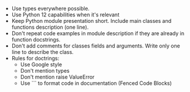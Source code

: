 - Use types everywhere possible.
- Use Python 12 capabilities when it's relevant
- Keep Python module presentation short.  Include main classes and functions description (one line). 
- Don't repeat code examples in module description if they are already in function docstrings. 
- Don't add comments for classes fields and arguments. Write only one line to describe the class.
- Rules for doctrings:
    - Use Google style 
    - Don't mention types 
    - Don't mention raise ValueError 
    - Use  ``` to format code in documentation (Fenced Code Blocks)
